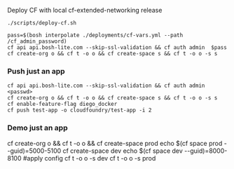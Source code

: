 

Deploy CF with local cf-extended-networking release
```
./scripts/deploy-cf.sh
```


```
pass=$(bosh interpolate ./deployments/cf-vars.yml --path /cf_admin_password)
cf api api.bosh-lite.com --skip-ssl-validation && cf auth admin  $pass
cf create-org o && cf t -o o && cf create-space s && cf t -o o -s s
```

### Push just an app
```
cf api api.bosh-lite.com --skip-ssl-validation && cf auth admin  <passwd>
cf create-org o && cf t -o o && cf create-space s && cf t -o o -s s
cf enable-feature-flag diego_docker
cf push test-app -o cloudfoundry/test-app -i 2
```

### Demo just an app

cf create-org o && cf t -o o &&
cf create-space prod
echo $(cf space prod --guid)=5000-5100
cf create-space dev
echo $(cf space dev --guid)=8000-8100
#apply config
cf t -o o -s dev
cf t -o o -s prod
